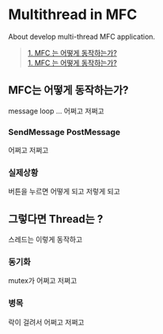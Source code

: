 # Multithread in MFC 
About develop multi-thread MFC application.

>[1. MFC 는 어떻게 동작하는가?](#MFC는-어떻게-동작하는가?)   
>[1. MFC 는 어떻게 동작하는가?](#MFC는-어떻게-동작하는가?)

## MFC는 어떻게 동작하는가?
message loop ... 어쩌고 저쩌고   
   
### SendMessage PostMessage
어쩌고 저쩌고

### 실제상황
버튼을 누르면 어떻게 되고 저렇게 되고

## 그렇다면 Thread는 ?
스레드는 이렇게 동작하고 

### 동기화
mutex가 어쩌고 저쩌고

### 병목
락이 걸려서 어쩌고 저쩌고



